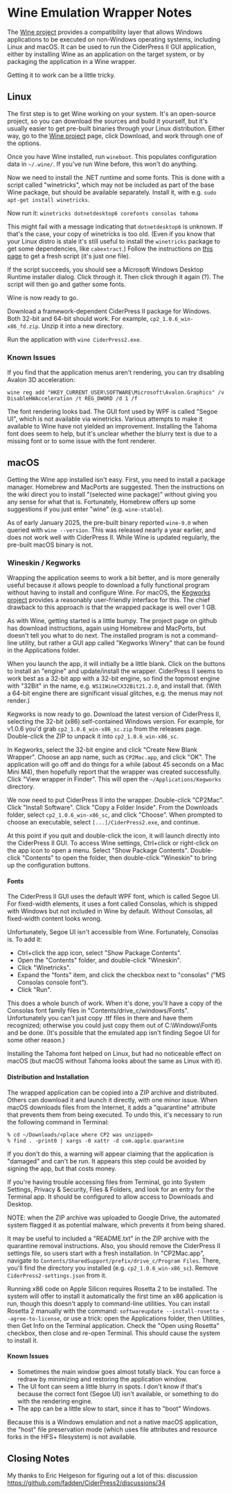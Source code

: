 # Wine Emulation Wrapper Notes #

The [Wine project](https://winehq.org/) provides a compatibility layer that
allows Windows applications to be executed on non-Windows operating systems,
including Linux and macOS.  It can be used to run the CiderPress II GUI
application, either by installing Wine as an application on the target
system, or by packaging the application in a Wine wrapper.

Getting it to work can be a little tricky.

## Linux ##

The first step is to get Wine working on your system.  It's an open-source
project, so you can download the sources and build it yourself, but it's
usually easier to get pre-built binaries through your Linux distribution.
Either way, go to the [Wine project](https://winehq.org/) page, click
Download, and work through one of the options.

Once you have Wine installed, run `wineboot`.  This populates configuration
data in `~/.wine/`.  If you've run Wine before, this won't do anything.

Now we need to install the .NET runtime and some fonts.  This is done with
a script called "winetricks", which may not be included as part of the base
Wine package, but should be available separately.  Install it, with e.g.
`sudo apt-get install winetricks`.

Now run it: `winetricks dotnetdesktop6 corefonts consolas tahoma`

This might fail with a message indicating that `dotnetdesktop6` is unknown.
If that's the case, your copy of winetricks is too old.  (Even if you know
that your Linux distro is stale it's still useful to install the `winetricks`
package to get some dependencies, like `cabextract`.)  Follow the instructions
on [this page](https://gitlab.winehq.org/wine/wine/-/wikis/Winetricks) to get
a fresh script (it's just one file).

If the script succeeds, you should see a Microsoft Windows Desktop Runtime
installer dialog.  Click through it.  Then click through it again (?).  The
script will then go and gather some fonts.

Wine is now ready to go.

Download a framework-dependent CiderPress II package for Windows.  Both 32-bit
and 64-bit should work.  For example, `cp2_1.0.6_win-x86_fd.zip`.  Unzip it
into a new directory.

Run the application with `wine CiderPress2.exe`.

### Known Issues ###

If you find that the application menus aren't rendering, you can try disabling
Avalon 3D acceleration:

`wine reg add "HKEY_CURRENT_USER\SOFTWARE\Microsoft\Avalon.Graphics" /v DisableHWAcceleration /t REG_DWORD /d 1 /f`

The font rendering looks bad.  The GUI font used by WPF is called "Segoe UI",
which is not available via winetricks.  Various attempts to make it available
to Wine have not yielded an improvement.  Installing the Tahoma font does seem
to help, but it's unclear whether the blurry text is due to a missing font or
to some issue with the font renderer.


## macOS ##

Getting the Wine app installed isn't easy.  First, you need to install a
package manager.  Homebrew and MacPorts are suggested.  Then the instructions
on the wiki direct you to install "(selected wine package)" without giving
you any sense for what that is.  Fortunately, Homebrew offers up some
suggestions if you just enter "wine" (e.g. `wine-stable`).

As of early January 2025, the pre-built binary reported `wine-9.0` when
queried with `wine --version`.  This was released nearly a year earlier, and
does not work well with CiderPress II.  While Wine is updated regularly, the
pre-built macOS binary is not.

### Wineskin / Kegworks ###

Wrapping the application seems to work a bit better, and is more generally
useful because it allows people to download a fully functional program
without having to install and configure Wine.  For macOS, the
[Kegworks project](https://github.com/Kegworks-App/Kegworks) provides a
reasonably user-friendly interface for this.  The chief drawback to this
approach is that the wrapped package is well over 1 GB.

As with Wine, getting started is a little bumpy.  The project page on github
has download instructions, again using Homebrew and MacPorts, but doesn't
tell you what to do next.  The installed program is not a command-line
utility, but rather a GUI app called "Kegworks Winery" that can be found in
the Applications folder.

When you launch the app, it will initially be a little blank.  Click on the
buttons to install an "engine" and update/install the wrapper.  CiderPress II
seems to work best as a 32-bit app with a 32-bit engine, so find the topmost
engine with "32Bit" in the name, e.g. `WS11WineCX32Bit21.2.0`, and install
that.  (With a 64-bit engine there are significant visual glitches, e.g. the
menus may not render.)

Kegworks is now ready to go.  Download the latest version of CiderPress II,
selecting the 32-bit (x86) self-contained Windows version.  For example,
for v1.0.6 you'd grab `cp2_1.0.6_win-x86_sc.zip` from the releases page.
Double-click the ZIP to unpack it into `cp2_1.0.6_win-x86_sc`.

In Kegworks, select the 32-bit engine and click "Create New Blank Wrapper".
Choose an app name, such as `CP2Mac.app`, and click "OK".  The application
will go off and do things for a while (about 45 seconds on a Mac Mini M4),
then hopefully report that the wrapper was created successfully.  Click "View
wrapper in Finder".  This will open the `~/Applications/Kegworks` directory.

We now need to put CiderPress II into the wrapper.  Double-click "CP2Mac".
Click "Install Software".  Click "Copy a Folder Inside".  From the Downloads
folder, select `cp2_1.0.6_win-x86_sc`, and click "Choose".  When prompted
to choose an executable, select `[...]/CiderPress2.exe`, and continue.

At this point if you quit and double-click the icon, it will launch directly
into the CiderPress II GUI.  To access Wine settings, Ctrl+click or
right-click on the app icon to open a menu.  Select "Show Package Contents".
Double-click "Contents" to open the folder, then double-click "Wineskin"
to bring up the configuration buttons.

#### Fonts ####

The CiderPress II GUI uses the default WPF font, which is called Segoe UI.
For fixed-width elements, it uses a font called Consolas, which is shipped
with Windows but not included in Wine by default.  Without Consolas, all
fixed-width content looks wrong.

Unfortunately, Segoe UI isn't accessible from Wine.  Fortunately, Consolas is.
To add it:

 - Ctrl+click the app icon, select "Show Package Contents".
 - Open the "Contents" folder, and double-click "Wineskin".
 - Click "Winetricks".
 - Expand the "fonts" item, and click the checkbox next to "consolas"
   ("MS Consolas console font").
 - Click "Run".

This does a whole bunch of work.  When it's done, you'll have a copy of the
Consolas font family files in "Contents/drive_c/windows/Fonts".  Unfortunately
you can't just copy .ttf files in there and have them recognized; otherwise
you could just copy them out of C:\Windows\Fonts and be done.  (It's possible
that the emulated app isn't finding Segoe UI for some other reason.)

Installing the Tahoma font helped on Linux, but had no noticeable effect on
macOS (but macOS without Tahoma looks about the same as Linux with it).

#### Distribution and Installation ####

The wrapped application can be copied into a ZIP archive and distributed.
Others can download it and launch it directly, with one minor issue.  When
macOS downloads files from the Internet, it adds a "quarantine" attribute
that prevents them from being executed.  To undo this, it's necessary to
run the following command in Terminal:

```
% cd ~/Downloads/<place where CP2 was unzipped>
% find . -print0 | xargs -0 xattr -d com.apple.quarantine
```

If you don't do this, a warning will appear claiming that the application is
"damaged" and can't be run.  It appears this step could be avoided by
signing the app, but that costs money.

If you're having trouble accessing files from Terminal, go into System
Settings, Privacy & Security, Files & Folders, and look for an entry for
the Terminal app.  It should be configured to allow access to Downloads
and Desktop.

NOTE: when the ZIP archive was uploaded to Google Drive, the automated
system flagged it as potential malware, which prevents it from being
shared.

It may be useful to included a "README.txt" in the ZIP archive with the
quarantine removal instructions.  Also, you should remove the CiderPress II
settings file, so users start with a fresh installation.  In "CP2Mac.app",
navigate to `Contents/SharedSupport/prefix/drive_c/Program Files`.  There,
you'll find the directory you installed (e.g. `cp2_1.0.6_win-x86_sc`).
Remove `CiderPress2-settings.json` from it.

Running x86 code on Apple Silicon requires Rosetta 2 to be installed.  The
system will offer to install it automatically the first time an x86 application
is run, though this doesn't apply to command-line utilities.  You can install
Rosetta 2 manually with the command:
`softwareupdate --install-rosetta --agree-to-license`,
or use a trick: open the Applications folder, then Utilities, then Get Info
on the Terminal application.  Check the "Open using Rosetta" checkbox, then
close and re-open Terminal.  This should cause the system to install it.

#### Known Issues ####

 - Sometimes the main window goes almost totally black.  You can force a
   redraw by minimizing and restoring the application window.
 - The UI font can seem a little blurry in spots.  I don't know if that's
   because the correct font (Segoe UI) isn't available, or something to do
   with the rendering engine.
 - The app can be a little slow to start, since it has to "boot" Windows.

Because this is a Windows emulation and not a native macOS application, the
"host" file preservation mode (which uses file attributes and resource forks
in the HFS+ filesystem) is not available.

## Closing Notes ##

My thanks to Eric Helgeson for figuring out a lot of this:
discussion https://github.com/fadden/CiderPress2/discussions/34
